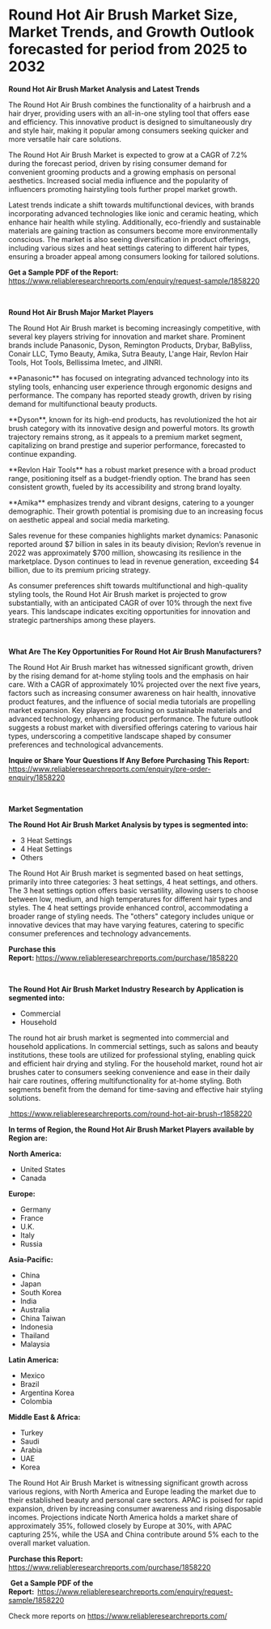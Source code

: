 <p><h1>Round Hot Air Brush Market Size, Market Trends, and Growth Outlook forecasted for period from 2025 to 2032</h1></p><p><strong>Round Hot Air Brush Market Analysis and Latest Trends</strong></p>
<p><p>The Round Hot Air Brush combines the functionality of a hairbrush and a hair dryer, providing users with an all-in-one styling tool that offers ease and efficiency. This innovative product is designed to simultaneously dry and style hair, making it popular among consumers seeking quicker and more versatile hair care solutions. </p><p>The Round Hot Air Brush Market is expected to grow at a CAGR of 7.2% during the forecast period, driven by rising consumer demand for convenient grooming products and a growing emphasis on personal aesthetics. Increased social media influence and the popularity of influencers promoting hairstyling tools further propel market growth. </p><p>Latest trends indicate a shift towards multifunctional devices, with brands incorporating advanced technologies like ionic and ceramic heating, which enhance hair health while styling. Additionally, eco-friendly and sustainable materials are gaining traction as consumers become more environmentally conscious. The market is also seeing diversification in product offerings, including various sizes and heat settings catering to different hair types, ensuring a broader appeal among consumers looking for tailored solutions.</p></p>
<p><strong>Get a Sample PDF of the Report:&nbsp;</strong> <a href="https://www.reliableresearchreports.com/enquiry/request-sample/1858220?utm_campaign=2391&utm_medium=2&utm_source=Github&utm_content=ia&utm_term=09022025&utm_id=round-hot-air-brush">https://www.reliableresearchreports.com/enquiry/request-sample/1858220</a></p>
<p>&nbsp;</p>
<p><strong>Round Hot Air Brush Major Market Players</strong></p>
<p><p>The Round Hot Air Brush market is becoming increasingly competitive, with several key players striving for innovation and market share. Prominent brands include Panasonic, Dyson, Remington Products, Drybar, BaByliss, Conair LLC, Tymo Beauty, Amika, Sutra Beauty, L'ange Hair, Revlon Hair Tools, Hot Tools, Bellissima Imetec, and JINRI.</p><p>**Panasonic** has focused on integrating advanced technology into its styling tools, enhancing user experience through ergonomic designs and performance. The company has reported steady growth, driven by rising demand for multifunctional beauty products.</p><p>**Dyson**, known for its high-end products, has revolutionized the hot air brush category with its innovative design and powerful motors. Its growth trajectory remains strong, as it appeals to a premium market segment, capitalizing on brand prestige and superior performance, forecasted to continue expanding.</p><p>**Revlon Hair Tools** has a robust market presence with a broad product range, positioning itself as a budget-friendly option. The brand has seen consistent growth, fueled by its accessibility and strong brand loyalty.</p><p>**Amika** emphasizes trendy and vibrant designs, catering to a younger demographic. Their growth potential is promising due to an increasing focus on aesthetic appeal and social media marketing. </p><p>Sales revenue for these companies highlights market dynamics: Panasonic reported around $7 billion in sales in its beauty division; Revlon’s revenue in 2022 was approximately $700 million, showcasing its resilience in the marketplace. Dyson continues to lead in revenue generation, exceeding $4 billion, due to its premium pricing strategy.</p><p>As consumer preferences shift towards multifunctional and high-quality styling tools, the Round Hot Air Brush market is projected to grow substantially, with an anticipated CAGR of over 10% through the next five years. This landscape indicates exciting opportunities for innovation and strategic partnerships among these players.</p></p>
<p>&nbsp;</p>
<p><strong>What Are The Key Opportunities For Round Hot Air Brush Manufacturers?</strong></p>
<p><p>The Round Hot Air Brush market has witnessed significant growth, driven by the rising demand for at-home styling tools and the emphasis on hair care. With a CAGR of approximately 10% projected over the next five years, factors such as increasing consumer awareness on hair health, innovative product features, and the influence of social media tutorials are propelling market expansion. Key players are focusing on sustainable materials and advanced technology, enhancing product performance. The future outlook suggests a robust market with diversified offerings catering to various hair types, underscoring a competitive landscape shaped by consumer preferences and technological advancements.</p></p>
<p><strong>Inquire or Share Your Questions If Any Before Purchasing This Report:</strong> <a href="https://www.reliableresearchreports.com/enquiry/pre-order-enquiry/1858220?utm_campaign=2391&utm_medium=2&utm_source=Github&utm_content=ia&utm_term=09022025&utm_id=round-hot-air-brush">https://www.reliableresearchreports.com/enquiry/pre-order-enquiry/1858220</a></p>
<p>&nbsp;</p>
<p><strong>Market Segmentation</strong></p>
<p><strong>The Round Hot Air Brush Market Analysis by types is segmented into:</strong></p>
<p><ul><li>3 Heat Settings</li><li>4 Heat Settings</li><li>Others</li></ul></p>
<p><p>The Round Hot Air Brush market is segmented based on heat settings, primarily into three categories: 3 heat settings, 4 heat settings, and others. The 3 heat settings option offers basic versatility, allowing users to choose between low, medium, and high temperatures for different hair types and styles. The 4 heat settings provide enhanced control, accommodating a broader range of styling needs. The "others" category includes unique or innovative devices that may have varying features, catering to specific consumer preferences and technology advancements.</p></p>
<p><strong>Purchase this Report:&nbsp;</strong><a href="https://www.reliableresearchreports.com/purchase/1858220?utm_campaign=2391&utm_medium=2&utm_source=Github&utm_content=ia&utm_term=09022025&utm_id=round-hot-air-brush">https://www.reliableresearchreports.com/purchase/1858220</a></p>
<p>&nbsp;</p>
<p><strong>The Round Hot Air Brush Market Industry Research by Application is segmented into:</strong></p>
<p><ul><li>Commercial</li><li>Household</li></ul></p>
<p><p>The round hot air brush market is segmented into commercial and household applications. In commercial settings, such as salons and beauty institutions, these tools are utilized for professional styling, enabling quick and efficient hair drying and styling. For the household market, round hot air brushes cater to consumers seeking convenience and ease in their daily hair care routines, offering multifunctionality for at-home styling. Both segments benefit from the demand for time-saving and effective hair styling solutions.</p></p>
<p><a href="https://www.reliableresearchreports.com/round-hot-air-brush-r1858220?utm_campaign=2391&utm_medium=2&utm_source=Github&utm_content=ia&utm_term=09022025&utm_id=round-hot-air-brush">&nbsp;https://www.reliableresearchreports.com/round-hot-air-brush-r1858220</a></p>
<p><strong>In terms of Region, the Round Hot Air Brush Market Players available by Region are:</strong></p>
<p>
    <p> <strong> North America: </strong>
        <ul>
            <li>United States</li>
            <li>Canada</li>
        </ul>
        </p> 
    <p> <strong> Europe: </strong>
        <ul>
            <li>Germany</li>
            <li>France</li>
            <li>U.K.</li>
            <li>Italy</li>
            <li>Russia</li>
        </ul>
        </p> 
    <p> <strong> Asia-Pacific: </strong>
        <ul>
            <li>China</li>
            <li>Japan</li>
            <li>South Korea</li>
            <li>India</li>
            <li>Australia</li>
            <li>China Taiwan</li>
            <li>Indonesia</li>
            <li>Thailand</li>
            <li>Malaysia</li>
        </ul>
        </p> 
    <p> <strong> Latin America: </strong>
        <ul>
            <li>Mexico</li>
            <li>Brazil</li>
            <li>Argentina Korea</li>
            <li>Colombia</li>
        </ul>
        </p> 
    <p> <strong> Middle East & Africa: </strong>
        <ul>
            <li>Turkey</li>
            <li>Saudi</li>
            <li>Arabia</li>
            <li>UAE</li>
            <li>Korea</li>
        </ul>
    </p>
    </p>
<p><p>The Round Hot Air Brush Market is witnessing significant growth across various regions, with North America and Europe leading the market due to their established beauty and personal care sectors. APAC is poised for rapid expansion, driven by increasing consumer awareness and rising disposable incomes. Projections indicate North America holds a market share of approximately 35%, followed closely by Europe at 30%, with APAC capturing 25%, while the USA and China contribute around 5% each to the overall market valuation.</p></p>
<p><strong>Purchase this Report: </strong><a href="https://www.reliableresearchreports.com/purchase/1858220?utm_campaign=2391&utm_medium=2&utm_source=Github&utm_content=ia&utm_term=09022025&utm_id=round-hot-air-brush">https://www.reliableresearchreports.com/purchase/1858220</a></p>
<p>&nbsp;<strong>Get a Sample PDF of the Report:&nbsp;&nbsp;</strong><a href="https://www.reliableresearchreports.com/enquiry/request-sample/1858220?utm_campaign=2391&utm_medium=2&utm_source=Github&utm_content=ia&utm_term=09022025&utm_id=round-hot-air-brush">https://www.reliableresearchreports.com/enquiry/request-sample/1858220</a></p>
<p><strong></strong></p>
<p>Check more reports on <a href="https://www.reliableresearchreports.com/?utm_campaign=2391&utm_medium=2&utm_source=Github&utm_content=ia&utm_term=09022025&utm_id=round-hot-air-brush">https://www.reliableresearchreports.com/</a></p>